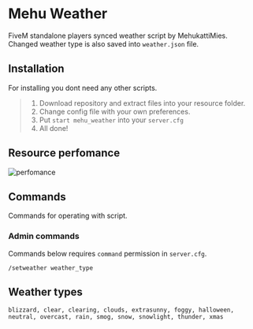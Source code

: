 # Mehu Weather
FiveM standalone players synced weather script by MehukattiMies. Changed weather type is also
saved into `weather.json` file. 

## Installation
For installing you dont need any other scripts.

>1. Download repository and extract files into your resource folder.
>2. Change config file with your own preferences.
>3. Put `start mehu_weather` into your `server.cfg`
>4. All done!

## Resource perfomance
![perfomance](https://i.imgur.com/TfmKPfk.jpeg)

## Commands
Commands for operating with script.

### Admin commands
Commands below requires `command` permission in `server.cfg`.

`/setweather weather_type`

## Weather types
`blizzard, clear, clearing, clouds, extrasunny, foggy, halloween, neutral, overcast, rain, smog, snow, snowlight, thunder, xmas`
